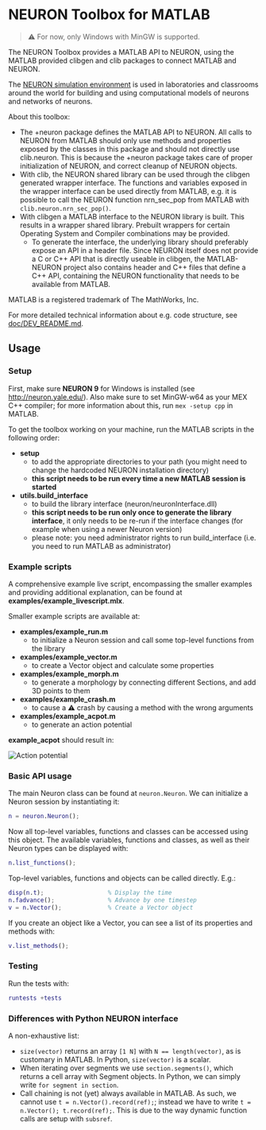 # NEURON Toolbox for MATLAB

> :warning: For now, only Windows with MinGW is supported.

The NEURON Toolbox provides a MATLAB API to NEURON, using the MATLAB 
provided clibgen and clib packages to connect MATLAB and NEURON.

The [NEURON simulation environment](https://www.neuron.yale.edu/) is used 
in laboratories and classrooms around the world for building and using 
computational models of neurons and networks of neurons.

About this toolbox:

- The +neuron package defines the MATLAB API to NEURON. All calls to 
  NEURON from MATLAB should only use methods and properties exposed by 
  the classes in this package and should not directly use clib.neuron. 
  This is because the +neuron package takes care of proper initialization 
  of NEURON, and correct cleanup of NEURON objects.
- With clib, the NEURON shared library can be used through the clibgen 
  generated wrapper interface. The functions and variables exposed in the 
  wrapper interface can be used directly from MATLAB, e.g. it is possible 
  to call the NEURON function nrn_sec_pop from MATLAB with 
  `clib.neuron.nrn_sec_pop()`.
- With clibgen a MATLAB interface to the NEURON library is built. This 
  results in a wrapper shared library. Prebuilt wrappers for certain 
  Operating System and Compiler combinations may be provided.
    - To generate the interface, the underlying library should preferably 
      expose an API in a header file. Since NEURON itself does not provide 
      a C or C++ API that is directly useable in clibgen, the MATLAB-NEURON 
      project also contains header and C++ files that define a C++ API, 
      containing the NEURON functionality that needs to be available from 
      MATLAB.


MATLAB is a registered trademark of The MathWorks, Inc. 

For more detailed technical information about e.g. code structure, see [doc/DEV_README.md](doc/DEV_README.md).

## Usage

### Setup

First, make sure **NEURON 9** for Windows is installed (see http://neuron.yale.edu/).
Also make sure to set MinGW-w64 as your MEX C++ compiler; for more information about this, run `mex -setup cpp` in MATLAB.

To get the toolbox working on your machine, run the MATLAB scripts in the following order:
- **setup** 
    - to add the appropriate directories to your path (you might need to
      change the hardcoded NEURON installation directory)
    - **this script needs to be run every time a new MATLAB session is started**
- **utils.build_interface**
    - to build the library interface (neuron/neuronInterface.dll)
    - **this script needs to be run only once to generate the library interface**,
      it only needs to be re-run if the interface changes (for example when using a newer Neuron version)
    - please note: you need administrator rights to run build_interface
      (i.e. you need to run MATLAB as administrator)

### Example scripts

A comprehensive example live script, encompassing the smaller examples and providing additional explanation, can be found at **examples/example_livescript.mlx**.

Smaller example scripts are available at:
- **examples/example_run.m** 
    - to initialize a Neuron session and call some top-level functions from the library
- **examples/example_vector.m** 
    - to create a Vector object and calculate some properties
- **examples/example_morph.m** 
    - to generate a morphology by connecting different Sections, and add 3D points to them
- **examples/example_crash.m** 
    - to cause a :warning: crash by causing a method with the wrong arguments
- **examples/example_acpot.m** 
    - to generate an action potential

**example_acpot** should result in:

![Action potential](doc/acpot.jpg)

### Basic API usage

The main Neuron class can be found at `neuron.Neuron`. We can
initialize a Neuron session by instantiating it:

```matlab
n = neuron.Neuron();
```

Now all top-level variables, functions and classes can be accessed
using this object. The available variables, functions and classes, as 
well as their Neuron types can be displayed with:

```matlab
n.list_functions();
```

Top-level variables, functions and objects can be called directly. E.g.:

```matlab
disp(n.t);                  % Display the time
n.fadvance();               % Advance by one timestep
v = n.Vector();             % Create a Vector object
```

If you create an object like a Vector, you can see a list of its 
properties and methods with:

```matlab
v.list_methods();
```

### Testing

Run the tests with:

```matlab
runtests +tests
```

### Differences with Python NEURON interface

A non-exhaustive list:
- `size(vector)` returns  an array `[1 N]` with `N == length(vector)`, 
  as is customary in MATLAB. In Python, `size(vector)` is a scalar.
- When iterating over segments we use `section.segments()`, which returns
  a cell array with Segment objects. In Python, we can simply write 
  `for segment in section`.
- Call chaining is not (yet) always available in MATLAB. As such, we cannot
  use `t = n.Vector().record(ref);`; instead we have to write
  `t = n.Vector(); t.record(ref);`. This is due to the way dynamic function
  calls are setup with `subsref`.

